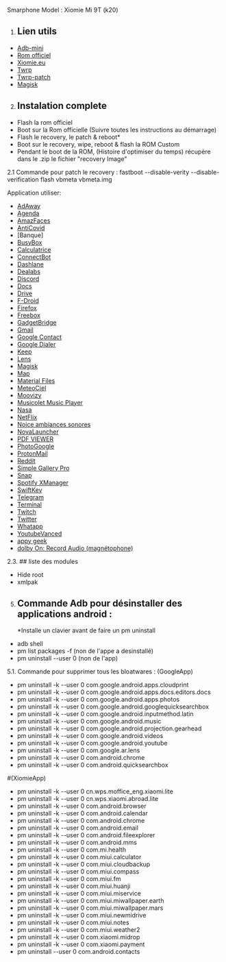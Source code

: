 Smarphone Model : Xiomie Mi 9T (k20)

1. ## Lien utils
- [Adb-mini](https://forum.xda-developers.com/t/tool-minimal-adb-and-fastboot-2-9-18.2317790/)
- [Rom officiel](https://xiaomifirmwareupdater.com/miui/davinci/)
- [Xiomie.eu](https://xiaomi.eu/community/threads/miui-12-0-12-1-12-2-12-5-stable-release.56191/)
- [Twrp](https://twrp.me/xiaomi/xiaomimi9t.html)
- [Twrp-patch](https://drive.google.com/file/d/1JQRB-JcYJBVIEgcL-QzMXHlV1doZA2ft/view?usp=sharing)
- [Magisk](https://topjohnwu.github.io/Magisk/install.html)

 
2. ## Instalation complete 
- Flash la rom officiel
- Boot sur la Rom officielle (Suivre toutes les instructions au démarrage)
- Flash le recovery, le patch & reboot*
- Boot sur le recovery, wipe, reboot & flash la ROM Custom
- Pendant le boot de la ROM, (Histoire d'optimiser du temps) récupère dans le .zip le fichier "recovery Image"

2.1 Commande pour patch le recovery :
fastboot --disable-verity --disable-verification flash vbmeta vbmeta.img

Application utiliser:

- [AdAway](https://adaway.org/)
- [Agenda](https://play.google.com/store/apps/details?id=com.google.android.calendar&hl=fr&gl=US)
- [AmazFaces](https://play.google.com/store/apps/details?id=com.amazfitwatchfaces.st&hl=fr&gl=US)
- [AntiCovid](https://play.google.com/store/apps/details?id=fr.gouv.android.stopcovid)
- [Banque]
- [BusyBox](https://play.google.com/store/apps/details?id=stericson.busybox)
- [Calculatrice](https://play.google.com/store/apps/details?id=com.simplemobiletools.calculator&hl=fr&gl=US)
- [ConnectBot](https://play.google.com/store/apps/details?id=org.connectbot&hl=fr&gl=US)
- [Dashlane](https://play.google.com/store/apps/details?id=com.dashlane)
- [Dealabs](https://play.google.com/store/apps/details?id=com.dealabs.apps.android&hl=fr&gl=US)
- [Discord](https://play.google.com/store/apps/details?id=com.discord)
- [Docs](https://play.google.com/store/apps/details?id=com.google.android.apps.docs.editors.docs)
- [Drive](https://play.google.com/store/apps/details?id=com.google.android.apps.docs)
- [F-Droid](https://f-droid.org/)
- [Firefox](https://play.google.com/store/apps/details?id=org.mozilla.firefox&hl=fr&gl=US)
- [Freebox](https://play.google.com/store/apps/details?id=fr.freebox.android.compagnon)
- [GadgetBridge](https://f-droid.org/en/packages/nodomain.freeyourgadget.gadgetbridge/)
- [Gmail](https://play.google.com/store/apps/details?id=com.google.android.gm)
- [Google Contact](https://play.google.com/store/apps/details?id=com.google.android.contacts&hl=fr&gl=US)
- [Google Dialer](https://play.google.com/store/apps/details?id=com.google.android.dialer&hl=fr&gl=US)
- [Keep](https://play.google.com/store/apps/details?id=com.google.android.keep)
- [Lens](https://play.google.com/store/apps/details?id=com.microsoft.office.officelens&hl=fr&gl=US)
- [Magisk](https://www.xda-developers.com/how-to-install-magisk/)
- [Map](https://play.google.com/store/apps/details?id=com.google.android.apps.maps)
- [Material Files](https://f-droid.org/fr/packages/me.zhanghai.android.files)
- [MeteoCiel](https://play.google.com/store/apps/details?id=com.meteociel.fr)
- [Moovizy](https://play.google.com/store/apps/details?id=fr.cityway.android_v2.stas&hl=fr&gl=US)
- [Musicolet Music Player](https://play.google.com/store/apps/details?id=in.krosbits.musicolet&hl=fr&gl=US)
- [Nasa](https://play.google.com/store/apps/details?id=gov.nasa&hl=fr&gl=US)
- [NetFlix](https://help.netflix.com/fr/node/57688)
- [Noice ambiances sonores](https://play.google.com/store/apps/details?id=com.enjoyingfoss.feeel&hl=fr&gl=US)
- [NovaLauncher](https://play.google.com/store/apps/details?id=com.teslacoilsw.launcher)
- [PDF VIEWER](https://f-droid.org/fr/packages/com.gsnathan.pdfviewer/)
- [PhotoGoogle](https://play.google.com/store/apps/details?id=com.google.android.apps.photos)
- [ProtonMail](https://play.google.com/store/apps/details?id=ch.protonmail.android)
- [Reddit](https://play.google.com/store/apps/details?id=com.reddit.frontpage&hl=fr&gl=US)
- [Simple Gallery Pro](https://f-droid.org/fr/packages/com.simplemobiletools.gallery.pro/)
- [Snap](https://play.google.com/store/apps/details?id=com.snapchat.android)
- [Spotify XManager](https://github.com/xManager-v2/xManager-Spotify/releases)
- [SwiftKey](https://play.google.com/store/apps/details?id=com.touchtype.swiftkey&hl=fr&gl=US)
- [Telegram](https://play.google.com/store/apps/details?id=org.telegram.messenger&hl=fr&gl=US)
- [Terminal](https://play.google.com/store/apps/details?id=com.termux&hl=fr&gl=US)
- [Twitch](https://play.google.com/store/apps/details?id=tv.twitch.android.app)
- [Twitter](https://play.google.com/store/apps/details?id=com.twitter.android)
- [Whatapp](https://play.google.com/store/apps/details?id=com.whatsapp&hl=fr&gl=US)
- [YoutubeVanced](https://vancedapp.com)
- [appy geek](https://play.google.com/store/apps/details?id=com.AppyTech.appytech&hl=fr&gl=US )
- [dolby On: Record Audio (magnétophone)](https://play.google.com/store/apps/details?id=com.dolby.dolby234&hl=fr&gl=US)


2.3. ## liste des modules
- Hide root
- xmlpak

5. ## Commande Adb pour désinstaller des applications android :
      
      *Installe un clavier avant de faire un pm uninstall
      
- adb shell
- pm list packages -f (non de l'appe a desinstallé)
- pm uninstall --user 0 (non de l'app)



5.1. Commande pour supprimer tous les bloatwares :
(GoogleApp)
- pm uninstall -k --user 0 com.google.android.apps.cloudprint
- pm uninstall -k --user 0 com.google.android.apps.docs.editors.docs
- pm uninstall -k --user 0 com.google.android.apps.photos
- pm uninstall -k --user 0 com.google.android.googlequicksearchbox
- pm uninstall -k --user 0 com.google.android.inputmethod.latin
- pm uninstall -k --user 0 com.google.android.music
- pm uninstall -k --user 0 com.google.android.projection.gearhead
- pm uninstall -k --user 0 com.google.android.videos
- pm uninstall -k --user 0 com.google.android.youtube
- pm uninstall -k --user 0 com.google.ar.lens
- pm uninstall -k --user 0 com.android.chrome
- pm uninstall -k --user 0 com.android.quicksearchbox

#(XiomieApp)
- pm uninstall -k --user 0 cn.wps.moffice_eng.xiaomi.lite
- pm uninstall -k --user 0 cn.wps.xiaomi.abroad.lite
- pm uninstall -k --user 0 com.android.browser
- pm uninstall -k --user 0 com.android.calendar
- pm uninstall -k --user 0 com.android.chrome
- pm uninstall -k --user 0 com.android.email
- pm uninstall -k --user 0 com.android.fileexplorer
- pm uninstall -k --user 0 com.android.mms
- pm uninstall -k --user 0 com.mi.health
- pm uninstall -k --user 0 com.miui.calculator
- pm uninstall -k --user 0 com.miui.cloudbackup
- pm uninstall -k --user 0 com.miui.compass
- pm uninstall -k --user 0 com.miui.fm
- pm uninstall -k --user 0 com.miui.huanji
- pm uninstall -k --user 0 com.miui.miservice
- pm uninstall -k --user 0 com.miui.miwallpaper.earth
- pm uninstall -k --user 0 com.miui.miwallpaper.mars
- pm uninstall -k --user 0 com.miui.newmidrive
- pm uninstall -k --user 0 com.miui.notes
- pm uninstall -k --user 0 com.miui.weather2
- pm uninstall -k --user 0 com.xiaomi.midrop
- pm uninstall -k --user 0 com.xiaomi.payment
- pm uninstall --user 0 com.android.contacts
